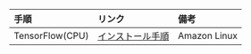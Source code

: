
| 手順 | リンク | 備考 |
|:-----------|:------------|:------------|
| TensorFlow(CPU) | [インストール手順](./TensorFlowCpu01.md) | Amazon Linux  |
